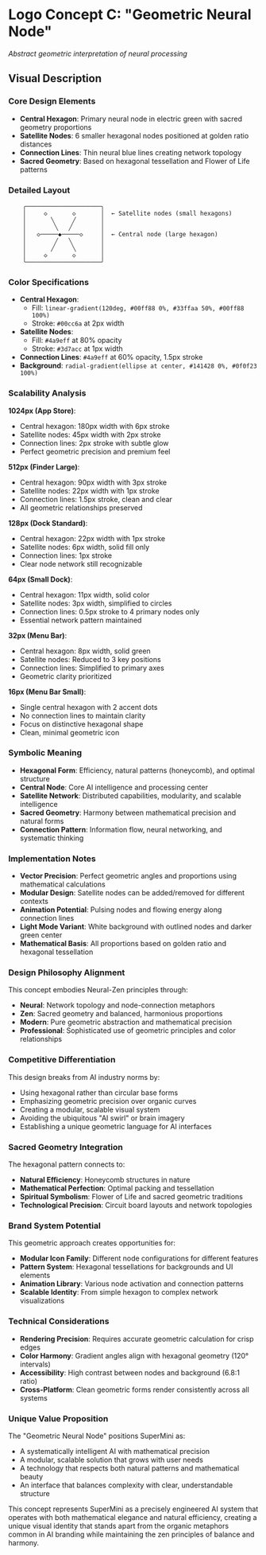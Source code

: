 # Logo Concept C: "Geometric Neural Node"
*Abstract geometric interpretation of neural processing*

## Visual Description

### **Core Design Elements**
- **Central Hexagon**: Primary neural node in electric green with sacred geometry proportions
- **Satellite Nodes**: 6 smaller hexagonal nodes positioned at golden ratio distances
- **Connection Lines**: Thin neural blue lines creating network topology
- **Sacred Geometry**: Based on hexagonal tessellation and Flower of Life patterns

### **Detailed Layout**
```
    ╭─────────────────────╮
    │     ◇       ◇       │  ← Satellite nodes (small hexagons)
    │       ╲     ╱       │
    │        ╲   ╱        │
    │   ◇─────◆─────◇     │  ← Central node (large hexagon)
    │        ╱   ╲        │
    │       ╱     ╲       │
    │     ◇       ◇       │
    ╰─────────────────────╯
```

### **Color Specifications**
- **Central Hexagon**: 
  - Fill: `linear-gradient(120deg, #00ff88 0%, #33ffaa 50%, #00ff88 100%)`
  - Stroke: `#00cc6a` at 2px width
- **Satellite Nodes**: 
  - Fill: `#4a9eff` at 80% opacity
  - Stroke: `#3d7acc` at 1px width
- **Connection Lines**: `#4a9eff` at 60% opacity, 1.5px stroke
- **Background**: `radial-gradient(ellipse at center, #141428 0%, #0f0f23 100%)`

### **Scalability Analysis**

**1024px (App Store)**:
- Central hexagon: 180px width with 6px stroke
- Satellite nodes: 45px width with 2px stroke  
- Connection lines: 2px stroke with subtle glow
- Perfect geometric precision and premium feel

**512px (Finder Large)**:
- Central hexagon: 90px width with 3px stroke
- Satellite nodes: 22px width with 1px stroke
- Connection lines: 1.5px stroke, clean and clear
- All geometric relationships preserved

**128px (Dock Standard)**:
- Central hexagon: 22px width with 1px stroke
- Satellite nodes: 6px width, solid fill only
- Connection lines: 1px stroke
- Clear node network still recognizable

**64px (Small Dock)**:
- Central hexagon: 11px width, solid color
- Satellite nodes: 3px width, simplified to circles
- Connection lines: 0.5px stroke to 4 primary nodes only
- Essential network pattern maintained

**32px (Menu Bar)**:
- Central hexagon: 8px width, solid green
- Satellite nodes: Reduced to 3 key positions
- Connection lines: Simplified to primary axes
- Geometric clarity prioritized

**16px (Menu Bar Small)**:
- Single central hexagon with 2 accent dots
- No connection lines to maintain clarity
- Focus on distinctive hexagonal shape
- Clean, minimal geometric icon

### **Symbolic Meaning**
- **Hexagonal Form**: Efficiency, natural patterns (honeycomb), and optimal structure
- **Central Node**: Core AI intelligence and processing center
- **Satellite Network**: Distributed capabilities, modularity, and scalable intelligence
- **Sacred Geometry**: Harmony between mathematical precision and natural forms
- **Connection Pattern**: Information flow, neural networking, and systematic thinking

### **Implementation Notes**
- **Vector Precision**: Perfect geometric angles and proportions using mathematical calculations
- **Modular Design**: Satellite nodes can be added/removed for different contexts
- **Animation Potential**: Pulsing nodes and flowing energy along connection lines
- **Light Mode Variant**: White background with outlined nodes and darker green center
- **Mathematical Basis**: All proportions based on golden ratio and hexagonal tessellation

### **Design Philosophy Alignment**
This concept embodies Neural-Zen principles through:
- **Neural**: Network topology and node-connection metaphors
- **Zen**: Sacred geometry and balanced, harmonious proportions
- **Modern**: Pure geometric abstraction and mathematical precision
- **Professional**: Sophisticated use of geometric principles and color relationships

### **Competitive Differentiation**
This design breaks from AI industry norms by:
- Using hexagonal rather than circular base forms
- Emphasizing geometric precision over organic curves
- Creating a modular, scalable visual system
- Avoiding the ubiquitous "AI swirl" or brain imagery
- Establishing a unique geometric language for AI interfaces

### **Sacred Geometry Integration**
The hexagonal pattern connects to:
- **Natural Efficiency**: Honeycomb structures in nature
- **Mathematical Perfection**: Optimal packing and tessellation
- **Spiritual Symbolism**: Flower of Life and sacred geometric traditions
- **Technological Precision**: Circuit board layouts and network topologies

### **Brand System Potential**
This geometric approach creates opportunities for:
- **Modular Icon Family**: Different node configurations for different features
- **Pattern System**: Hexagonal tessellations for backgrounds and UI elements
- **Animation Library**: Various node activation and connection patterns
- **Scalable Identity**: From simple hexagon to complex network visualizations

### **Technical Considerations**
- **Rendering Precision**: Requires accurate geometric calculation for crisp edges
- **Color Harmony**: Gradient angles align with hexagonal geometry (120° intervals)
- **Accessibility**: High contrast between nodes and background (6.8:1 ratio)
- **Cross-Platform**: Clean geometric forms render consistently across all systems

### **Unique Value Proposition**
The "Geometric Neural Node" positions SuperMini as:
- A systematically intelligent AI with mathematical precision
- A modular, scalable solution that grows with user needs
- A technology that respects both natural patterns and mathematical beauty
- An interface that balances complexity with clear, understandable structure

This concept represents SuperMini as a precisely engineered AI system that operates with both mathematical elegance and natural efficiency, creating a unique visual identity that stands apart from the organic metaphors common in AI branding while maintaining the zen principles of balance and harmony.